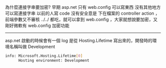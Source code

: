 為什麼連接字串要加密?
早期 asp.net 只有 web.config 可以寫東西
沒有其他地方可以寫連接字串
以前的人寫 code 沒有安全意是
下在檔案的 controller action ，前端參數又不審核
../../ 都吃，就可以拿到 web.config ，大家就想說要加密，又剛好微軟有 web.config 加密功能


----

asp.net 啟動的時候會有一個 log 是從 Hosting.Lifetime 寫出來的，開發時的環境名稱叫做 Development
```sh
info: Microsoft.Hosting.Lifetime[0]
      Hosting environment: Development
```





